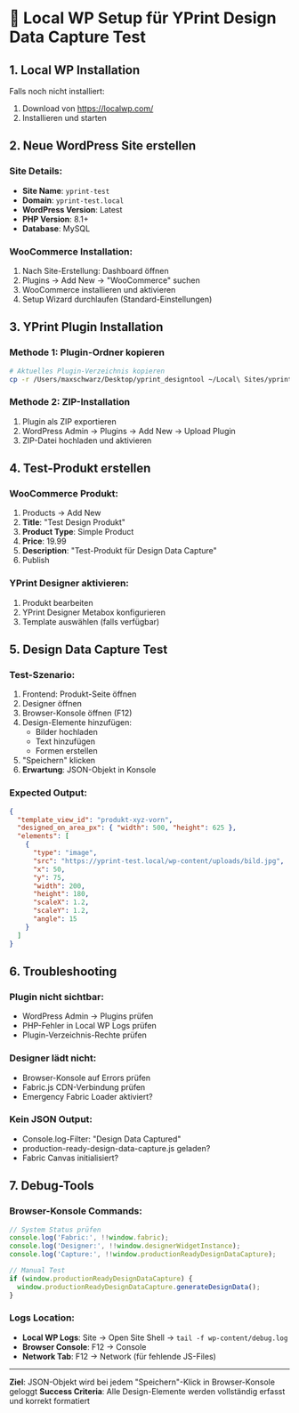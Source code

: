 # 🚀 Local WP Setup für YPrint Design Data Capture Test

## 1. Local WP Installation
Falls noch nicht installiert:
1. Download von https://localwp.com/
2. Installieren und starten

## 2. Neue WordPress Site erstellen

### Site Details:
- **Site Name**: `yprint-test`
- **Domain**: `yprint-test.local`
- **WordPress Version**: Latest
- **PHP Version**: 8.1+
- **Database**: MySQL

### WooCommerce Installation:
1. Nach Site-Erstellung: Dashboard öffnen
2. Plugins → Add New → "WooCommerce" suchen
3. WooCommerce installieren und aktivieren
4. Setup Wizard durchlaufen (Standard-Einstellungen)

## 3. YPrint Plugin Installation

### Methode 1: Plugin-Ordner kopieren
```bash
# Aktuelles Plugin-Verzeichnis kopieren
cp -r /Users/maxschwarz/Desktop/yprint_designtool ~/Local\ Sites/yprint-test/app/public/wp-content/plugins/yprint-designtool
```

### Methode 2: ZIP-Installation
1. Plugin als ZIP exportieren
2. WordPress Admin → Plugins → Add New → Upload Plugin
3. ZIP-Datei hochladen und aktivieren

## 4. Test-Produkt erstellen

### WooCommerce Produkt:
1. Products → Add New
2. **Title**: "Test Design Produkt"
3. **Product Type**: Simple Product
4. **Price**: 19.99
5. **Description**: "Test-Produkt für Design Data Capture"
6. Publish

### YPrint Designer aktivieren:
1. Produkt bearbeiten
2. YPrint Designer Metabox konfigurieren
3. Template auswählen (falls verfügbar)

## 5. Design Data Capture Test

### Test-Szenario:
1. Frontend: Produkt-Seite öffnen
2. Designer öffnen
3. Browser-Konsole öffnen (F12)
4. Design-Elemente hinzufügen:
   - Bilder hochladen
   - Text hinzufügen
   - Formen erstellen
5. "Speichern" klicken
6. **Erwartung**: JSON-Objekt in Konsole

### Expected Output:
```json
{
  "template_view_id": "produkt-xyz-vorn",
  "designed_on_area_px": { "width": 500, "height": 625 },
  "elements": [
    {
      "type": "image",
      "src": "https://yprint-test.local/wp-content/uploads/bild.jpg",
      "x": 50,
      "y": 75,
      "width": 200,
      "height": 180,
      "scaleX": 1.2,
      "scaleY": 1.2,
      "angle": 15
    }
  ]
}
```

## 6. Troubleshooting

### Plugin nicht sichtbar:
- WordPress Admin → Plugins prüfen
- PHP-Fehler in Local WP Logs prüfen
- Plugin-Verzeichnis-Rechte prüfen

### Designer lädt nicht:
- Browser-Konsole auf Errors prüfen
- Fabric.js CDN-Verbindung prüfen
- Emergency Fabric Loader aktiviert?

### Kein JSON Output:
- Console.log-Filter: "Design Data Captured"
- production-ready-design-data-capture.js geladen?
- Fabric Canvas initialisiert?

## 7. Debug-Tools

### Browser-Konsole Commands:
```javascript
// System Status prüfen
console.log('Fabric:', !!window.fabric);
console.log('Designer:', !!window.designerWidgetInstance);
console.log('Capture:', !!window.productionReadyDesignDataCapture);

// Manual Test
if (window.productionReadyDesignDataCapture) {
  window.productionReadyDesignDataCapture.generateDesignData();
}
```

### Logs Location:
- **Local WP Logs**: Site → Open Site Shell → `tail -f wp-content/debug.log`
- **Browser Console**: F12 → Console
- **Network Tab**: F12 → Network (für fehlende JS-Files)

---

**Ziel**: JSON-Objekt wird bei jedem "Speichern"-Klick in Browser-Konsole geloggt
**Success Criteria**: Alle Design-Elemente werden vollständig erfasst und korrekt formatiert